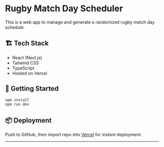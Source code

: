 
# Rugby Match Day Scheduler

This is a web app to manage and generate a randomized rugby match day schedule.

## 🏗️ Tech Stack

- React (Next.js)
- Tailwind CSS
- TypeScript
- Hosted on Vercel

## 🚀 Getting Started

```bash
npm install
npm run dev
```

## 📦 Deployment

Push to GitHub, then import repo into [Vercel](https://vercel.com/import) for instant deployment.

---
